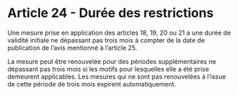# Article 24 - Durée des restrictions


Une mesure prise en application des articles 18, 19, 20 ou 21 a une durée de validité initiale ne dépassant pas trois mois à compter de la date de publication de l’avis mentionné à l’article 25.

La mesure peut être renouvelée pour des périodes supplémentaires ne dépassant pas trois mois si les motifs pour lesquelles elle a été prise demeurent applicables. Les mesures qui ne sont pas renouvelées à l’issue de cette période de trois mois expirent automatiquement.
